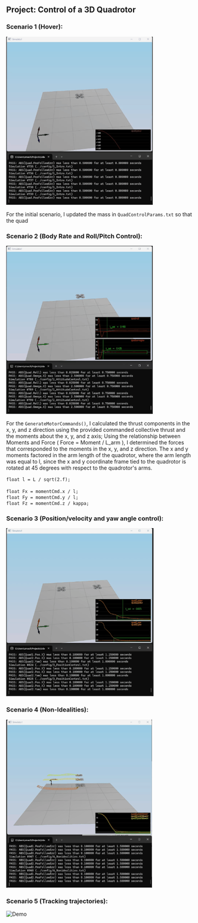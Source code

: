 ## Project: Control of a 3D Quadrotor

### Scenario 1 (Hover):

![Demo](videos/scenario%201%20gif.gif)

For the initial scenario, I updated the mass in `QuadControlParams.txt` so that the quad

### Scenario 2 (Body Rate and Roll/Pitch Control):

![Demo](videos/scenario%202%20gif.gif)

For the `GenerateMotorCommands()`, I calculated the thrust components in the x, y, and z direction using the provided commanded collective thrust and the moments about the x, y, and z axis;
Using the relationship between Moments and Force ( Force = Moment / L_arm ), I determined the forces that corresponded to the moments in the x, y, and z direction. The x and y moments factored in the arm length
of the quadrotor, where the arm length was equal to l, since the x and y coordinate frame tied to the quadrotor is rotated at 45 degrees with respect to the quadrotor's arms.

```
float l = L / sqrt(2.f);

float Fx = momentCmd.x / l;
float Fy = momentCmd.y / l;
float Fz = momentCmd.z / kappa;
```

### Scenario 3 (Position/velocity and yaw angle control):

![Demo](videos/scenario%204%20gif.gif)

### Scenario 4 (Non-Idealities):

![Demo](videos/scenario%203%20gif.gif)

### Scenario 5 (Tracking trajectories):

![Demo](videos/scenario%205%20gif.gif)
